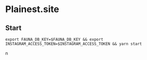 # Plainest.site

## Start

```
export FAUNA_DB_KEY=$FAUNA_DB_KEY && export INSTAGRAM_ACCESS_TOKEN=$INSTAGRAM_ACCESS_TOKEN && yarn start
```

n
